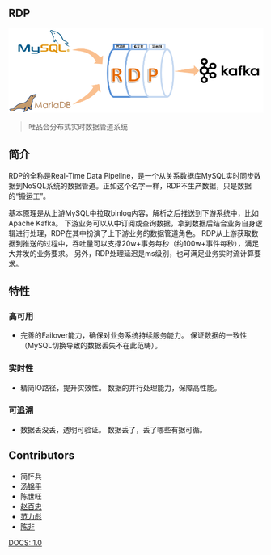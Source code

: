 

## RDP

![logo](docs/rdp-logo.png)

> 唯品会分布式实时数据管道系统

## 简介

RDP的全称是Real-Time Data Pipeline，是一个从关系数据库MySQL实时同步数据到NoSQL系统的数据管道。正如这个名字一样，RDP不生产数据，只是数据的“搬运工”。

基本原理是从上游MySQL中拉取binlog内容，解析之后推送到下游系统中，比如Apache Kafka。 下游业务可以从中订阅或查询数据，拿到数据后结合业务自身逻辑进行处理，RDP在其中扮演了上下游业务的数据管道角色。 RDP从上游获取数据到推送的过程中，吞吐量可以支撑20w+事务每秒（约100w+事件每秒），满足大并发的业务要求。 另外，RDP处理延迟是ms级别，也可满足业务实时流计算要求。

## 特性

### 高可用
* 完善的Failover能力，确保对业务系统持续服务能力。 保证数据的一致性（MySQL切换导致的数据丢失不在此范畴）。

### 实时性
* 精简IO路径，提升实效性。 数据的并行处理能力，保障高性能。

### 可追溯
* 数据丢没丢，透明可验证。 数据丢了，丢了哪些有据可循。

## Contributors

* 简怀兵
* [汤锦平](https://github.com/tom-tangjp)
* 陈世旺
* [赵百忠](https://github.com/firnsan)
* [范力彪](https://github.com/libiaofan)
* [陈非](https://github.com/flike)

[DOCS:  1.0](../../blob/master/docs/_sidebar.md)
